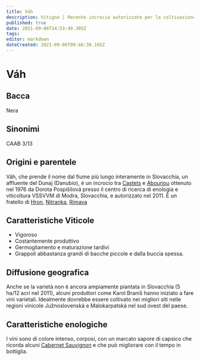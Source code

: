```yaml
---
title: Váh
description: Vitigno | Recente incrocio autorizzato per la coltivazione in Slovacchia, ha bisogno di un buon sito per prosperare.
published: true
date: 2021-09-06T14:53:49.305Z
tags: 
editor: markdown
dateCreated: 2021-09-06T09:46:38.165Z
---
```


# Váh

## Bacca
Nera

## Sinonimi

CAAB 3/13

## Origini e parentele
Váh, che prende il nome dal fiume più lungo interamente in Slovacchia, un affluente del Dunaj (Danubio), è un incrocio tra [Castets](/vitigni/castets) e [Abouriou](/vitigni/abouriou) ottenuto nel 1976 da Dorota Pospíšilová presso il centro di ricerca di enologia e viticoltura VSSVVM di Modra, Slovacchia, e autorizzato nel 2011. È un fratello di [Hron](/vitigni/Slovacchia/hron), [Nitranka](/vitigni/Slovacchia/nitranka), [Rimava](/vitigni/Slovacchia/rimava)


## Caratteristiche Viticole

- Vigoroso
- Costantemente produttivo
- Germogliamento e maturazione tardivi 
- Grappoli abbastanza grandi di bacche piccole e dalla buccia spessa.

## Diffusione geografica

Anche se la varietà non è ancora ampiamente piantata in Slovacchia (5 ha/12 acri nel 2011), alcuni produttori come Karol Braniš hanno iniziato a fare vini varietali. Idealmente dovrebbe essere coltivato nei migliori siti nelle regioni vinicole Južnoslovenská e Malokarpatská nel sud ovest del paese.


## Caratteristiche enologiche

I vini sono di colore intenso, corposi, con un marcato sapore di capsico che ricorda alcuni [Cabernet Sauvignon](/vitigni/Francia/cabernet-sauvignon) e che può migliorare con il tempo in bottiglia.